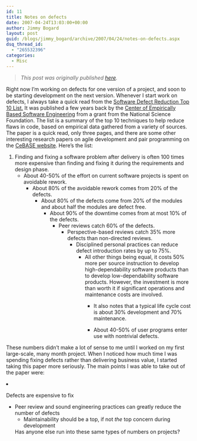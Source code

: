 ```yaml
---
id: 11
title: Notes on defects
date: 2007-04-24T13:03:00+00:00
author: Jimmy Bogard
layout: post
guid: /blogs/jimmy_bogard/archive/2007/04/24/notes-on-defects.aspx
dsq_thread_id:
  - "265532396"
categories:
  - Misc
---
```

> _This post was originally published [here](http://grabbagoft.blogspot.com/2007/06/notes-on-defects.html)._

Right now I&#8217;m working on defects for one version of a project, and soon to be starting development on the next version. Whenever I start work on defects, I always take a quick read from the [Software Defect Reduction Top 10 List.](http://www.cebase.org/www/resources/reports/usc/usccse2001-515.pdf) It was published a few years back by the [Center of Empirically Based Software Engineering](http://www.cebase.org/www/home/index.htm) from a grant from the National Science Foundation. The list is a summary of the top 10 techniques to help reduce flaws in code, based on empirical data gathered from a variety of sources. The paper is a quick read, only three pages, and there are some other interesting research papers on agile development and pair programming on the [CeBASE website](http://www.cebase.org/www/home/index.htm). Here&#8217;s the list:

  1. Finding and fixing a software problem after delivery is often 100 times more expensive than finding and fixing it during the requirements and design phase. 
      * About 40-50% of the effort on current software projects is spent on avoidable rework. 
          * About 80% of the avoidable rework comes from 20% of the defects. 
              * About 80% of the defects come from 20% of the modules and about half the modules are defect free. 
                  * About 90% of the downtime comes from at most 10% of the defects. 
                      * Peer reviews catch 60% of the defects. 
                          * Perspective-based reviews catch 35% more defects than non-directed reviews. 
                              * Disciplined personal practices can reduce defect introduction rates by up to 75%. 
                                  * All other things being equal, it costs 50% more per source instruction to develop high-dependability software products than to develop low-dependability software products. However, the investment is more than worth it if significant operations and maintenance costs are involved. 
                                      * It also notes that a typical life cycle cost is about 30% development and 70% maintenance.
                                      * About 40-50% of user programs enter use with nontrivial defects.</ol> 
                                    These numbers didn&#8217;t make a lot of sense to me until I worked on my first large-scale, many month project. When I noticed how much time I was spending fixing defects rather than delivering business value, I started taking this paper more seriously. The main points I was able to take out of the paper were:
                                    
                                      * Defects are expensive to fix 
                                          * Peer review and sound engineering practices can greatly reduce the number of defects 
                                              * Maintainability should be a top, if not _the_ top concern during development</ul> 
                                            Has anyone else run into these same types of numbers on projects?